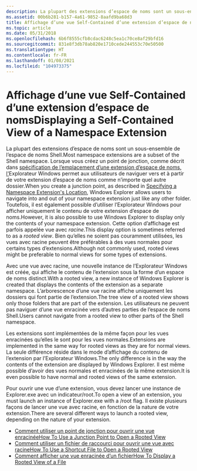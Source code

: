 ```yaml
---
description: La plupart des extensions d’espace de noms sont un sous-ensemble de l’espace de noms Shell.
ms.assetid: 00b6b281-b157-4a61-9852-8aafd9ba68d3
title: Affichage d’une vue Self-Contained d’une extension d’espace de noms
ms.topic: article
ms.date: 05/31/2018
ms.openlocfilehash: 6b6f8555cfb8cdac6248c5ea1c70ce8af29bfd16
ms.sourcegitcommit: 831e8f3db78ab820e1710cede244553c70e50500
ms.translationtype: HT
ms.contentlocale: fr-FR
ms.lasthandoff: 01/08/2021
ms.locfileid: "104973375"
---
```

# <a name="displaying-a-self-contained-view-of-a-namespace-extension"></a><span data-ttu-id="f6c70-103">Affichage d’une vue Self-Contained d’une extension d’espace de noms</span><span class="sxs-lookup"><span data-stu-id="f6c70-103">Displaying a Self-Contained View of a Namespace Extension</span></span>

<span data-ttu-id="f6c70-104">La plupart des extensions d’espace de noms sont un sous-ensemble de l’espace de noms Shell.</span><span class="sxs-lookup"><span data-stu-id="f6c70-104">Most namespace extensions are a subset of the Shell namespace.</span></span> <span data-ttu-id="f6c70-105">Lorsque vous créez un point de jonction, comme décrit dans [spécification de l’emplacement d’une extension d’espace de noms, l'](nse-junction.md)Explorateur Windows permet aux utilisateurs de naviguer vers et à partir de votre extension d’espace de noms comme n’importe quel autre dossier.</span><span class="sxs-lookup"><span data-stu-id="f6c70-105">When you create a junction point, as described in [Specifying a Namespace Extension's Location](nse-junction.md), Windows Explorer allows users to navigate into and out of your namespace extension just like any other folder.</span></span> <span data-ttu-id="f6c70-106">Toutefois, il est également possible d’utiliser l’Explorateur Windows pour afficher uniquement le contenu de votre extension d’espace de noms.</span><span class="sxs-lookup"><span data-stu-id="f6c70-106">However, it is also possible to use Windows Explorer to display only the contents of your namespace extension.</span></span> <span data-ttu-id="f6c70-107">Cette option d’affichage est parfois appelée vue avec *racine*.</span><span class="sxs-lookup"><span data-stu-id="f6c70-107">This display option is sometimes referred to as a *rooted view*.</span></span> <span data-ttu-id="f6c70-108">Bien qu’elles ne soient pas couramment utilisées, les vues avec racine peuvent être préférables à des vues normales pour certains types d’extensions.</span><span class="sxs-lookup"><span data-stu-id="f6c70-108">Although not commonly used, rooted views might be preferable to normal views for some types of extensions.</span></span>

<span data-ttu-id="f6c70-109">Avec une vue avec racine, une nouvelle instance de l’Explorateur Windows est créée, qui affiche le contenu de l’extension sous la forme d’un espace de noms distinct.</span><span class="sxs-lookup"><span data-stu-id="f6c70-109">With a rooted view, a new instance of Windows Explorer is created that displays the contents of the extension as a separate namespace.</span></span> <span data-ttu-id="f6c70-110">L’arborescence d’une vue racine affiche uniquement les dossiers qui font partie de l’extension.</span><span class="sxs-lookup"><span data-stu-id="f6c70-110">The tree view of a rooted view shows only those folders that are part of the extension.</span></span> <span data-ttu-id="f6c70-111">Les utilisateurs ne peuvent pas naviguer d’une vue enracinée vers d’autres parties de l’espace de noms Shell.</span><span class="sxs-lookup"><span data-stu-id="f6c70-111">Users cannot navigate from a rooted view to other parts of the Shell namespace.</span></span>

<span data-ttu-id="f6c70-112">Les extensions sont implémentées de la même façon pour les vues enracinées qu’elles le sont pour les vues normales.</span><span class="sxs-lookup"><span data-stu-id="f6c70-112">Extensions are implemented in the same way for rooted views as they are for normal views.</span></span> <span data-ttu-id="f6c70-113">La seule différence réside dans le mode d’affichage du contenu de l’extension par l’Explorateur Windows.</span><span class="sxs-lookup"><span data-stu-id="f6c70-113">The only difference is in the way the contents of the extension are displayed by Windows Explorer.</span></span> <span data-ttu-id="f6c70-114">Il est même possible d’avoir des vues normales et enracinées de la même extension.</span><span class="sxs-lookup"><span data-stu-id="f6c70-114">It is even possible to have normal and rooted views of the same extension.</span></span>

<span data-ttu-id="f6c70-115">Pour ouvrir une vue d’une extension, vous devez lancer une instance de Explorer.exe avec un indicateur/root.</span><span class="sxs-lookup"><span data-stu-id="f6c70-115">To open a view of an extension, you must launch an instance of Explorer.exe with a /root flag.</span></span> <span data-ttu-id="f6c70-116">Il existe plusieurs façons de lancer une vue avec racine, en fonction de la nature de votre extension.</span><span class="sxs-lookup"><span data-stu-id="f6c70-116">There are several different ways to launch a rooted view, depending on the nature of your extension.</span></span>

-   [<span data-ttu-id="f6c70-117">Comment utiliser un point de jonction pour ouvrir une vue enracinée</span><span class="sxs-lookup"><span data-stu-id="f6c70-117">How To Use a Junction Point to Open a Rooted View</span></span>](how-to-use-a-junction-point-to-open-a-rooted-view.md)
-   [<span data-ttu-id="f6c70-118">Comment utiliser un fichier de raccourci pour ouvrir une vue avec racine</span><span class="sxs-lookup"><span data-stu-id="f6c70-118">How To Use a Shortcut File to Open a Rooted View</span></span>](how-to-use-a-shortcut-file-to-open-a-rooted-view.md)
-   [<span data-ttu-id="f6c70-119">Comment afficher une vue enracinée d’un fichier</span><span class="sxs-lookup"><span data-stu-id="f6c70-119">How To Display a Rooted View of a File</span></span>](how-to-display-a-rooted-view-of-a-file.md)

 

 



